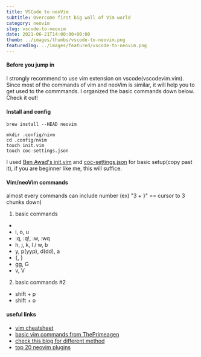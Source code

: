 ```yaml
---
title: VSCode to neoVim
subtitle: Overcome first big wall of Vim world
category: neovim
slug: vscode-to-neovim
date: 2021-06-21T14:00:00+00:00
thumb: ../images/thumbs/vscode-to-neovim.png
featuredImg: ../images/featured/vscode-to-neovim.png
---
```


#### Before you jump in

I strongly recommend to use vim extension on vscode(vscodevim.vim). Since most of the commands of vim and neoVim is similar, it will help you to get used to the commmands. I organized the basic commands down below. Check it out!

#### Install and config

```shell
brew install --HEAD neovim
```

```shell
mkdir .config/nivm
cd .config/nvim
touch init.vim
touch coc-settings.json
```

I used [Ben Awad's init.vim](https://gist.github.com/benawad/b768f5a5bbd92c8baabd363b7e79786f) and [coc-settings.json](https://gist.github.com/benawad/e187dd887f256a6a002905ec7f22ad76) for basic setup(copy past it), if you are beginner like me, this will suffice. 



#### Vim/neoVim commands

almost every commands can include number (ex) "3 + }" == cursor to 3 chunks down)

1. basic commands
  * <esc>
  * i, o, u
  * :q, :q!, :w, :wq
  * h, j, k, l / w, b
  * y, p(yyp), d(dd), a
  * {, }
  * gg, G
  * v, V
2. basic commands #2
  * shift + p
  * shift + o


#### useful links

- [vim cheatsheet](https://vim.rtorr.com/)
- [basic vim commands from ThePrimeagen](https://www.youtube.com/watch?v=H3o4l4GVLW0)
- [check this blog for different method](https://medium.com/life-at-moka/step-up-your-game-with-neovim-62ba814166d7)
- [top 20 neovim plugins](https://breuer.dev/blog/top-neovim-plugins)
  
  

